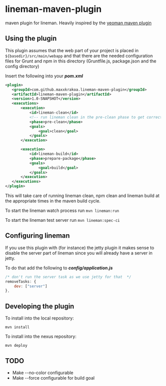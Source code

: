 lineman-maven-plugin
====================

maven plugin for lineman. Heavily inspired by the [yeoman maven plugin](https://github.com/trecloux/yeoman-maven-plugin/)

Using the plugin
----------------

This plugin assumes that the web part of your project is placed in ``${basedir}/src/main/webapp``
and that there are the needed configuration files for Grunt and npm in this directory
(Gruntfile.js, package.json and the config directory)

Insert the following into your ***pom.xml***

 ```xml
<plugin>
    <groupId>com.github.maxxkrakoa.lineman-maven-plugin</groupId>
    <artifactId>lineman-maven-plugin</artifactId>
    <version>1.0-SNAPSHOT</version>
    <executions>
        <execution>
            <id>lineman-clean</id>
            <!-- run lineman clean in the pre-clean phase to get correct ordering with maven-clean-plugin -->
            <phase>pre-clean</phase>
            <goals>
                <goal>clean</goal>
            </goals>
        </execution>

        <execution>
            <id>lineman-build</id>
            <phase>prepare-package</phase>
            <goals>
                <goal>build</goal>
            </goals>
        </execution>
    </executions>
</plugin>
```

This will take care of running lineman clean, npm clean and lineman build at the appropriate times in the maven build cycle.

To start the lineman watch process run ``mvn lineman:run``

To start the lineman test server run ``mvn lineman:spec-ci``


Configuring lineman
-------------------

If you use this plugin with (for instance) the jetty plugin it makes sense to disable the server part of lineman since you
will already have a server in jetty.

To do that add the following to ***config/application.js***

```javascript
/* don't run the server task as we use jetty for that  */
removeTasks: {
    dev: ["server"]
},
```


Developing the plugin
---------------------

To install into the local repository:

``mvn install``


To install into the nexus repository:

``mvn deploy``


TODO
----
- Make --no-color configurable
- Make --force configurable for build goal
